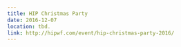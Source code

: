 ```yaml
---
title: HIP Christmas Party
date: 2016-12-07
location: tbd.
link: http://hipwf.com/event/hip-christmas-party-2016/
---
```

